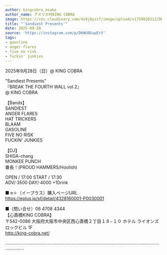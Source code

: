 ```yaml
---
author: kingcobra_osaka
author_name: アメリカ村KING COBRA
image: https://res.cloudinary.com/ds9j0yzsf/image/upload/v1759820312/DKWU0GupErV.jpg
title: "'Sandiest Presents'"
date: 2025-09-28
source: 'https://instagram.com/p/DKWU0GupErV'
tags:
- gasoline
- anger flares
- five no risk
- fuckin' junkies
---
```

2025年9月28日（日）@ KING COBRA

"Sandiest Presents"<br>
『BREAK THE  FOURTH WALL vol.2』<br>
@ KING COBRA

【Bands】<br>
SANDIEST<br>
ANGER FLARES<br>
HAT TRICKERS<br>
BLAAM<br>
GASOLINE<br>
FIVE NO RISK<br>
FUCKIN' JUNKIES

【DJ】<br>
SHIGA-chang<br>
MONKEE PUNCH<br>
番長！(PROUD HAMMERS/Hoolish)

OPEN / 17:00 START / 17:30<br>
ADV/·3500 DAY/·4000 +1Drink

■ e＋（イープラス）購入ページURL<br>
https://eplus.jp/sf/detail/4328160001-P0030001

■（問い合せ）06 4708 4344<br>
【心斎橋KING COBRA】<br>
〒542-0086 大阪府大阪市中央区西心斎橋２丁目１８−１０ ホテル ライオンズ ロックビル 1F<br>
http://king-cobra.net/

…………………………………………………………………………………………………………………………